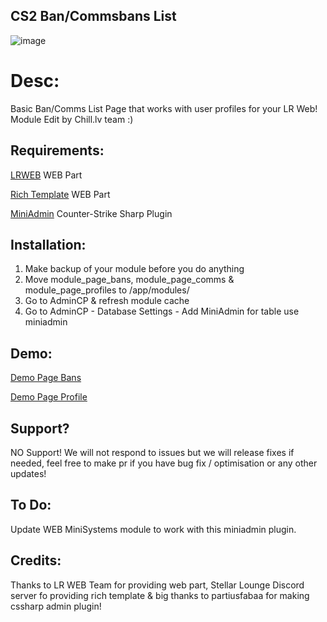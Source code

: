 ## CS2 Ban/Commsbans List 
![image](https://github.com/Chill-lv/lr-web-cs2-bans-mutes-module/assets/47292145/f60b898c-63ac-422d-aac6-d72f5731dd6c)

# Desc:
Basic Ban/Comms List Page that works with user profiles for your LR Web!  Module Edit by Chill.lv team :)


## Requirements:

[LRWEB](https://github.com/levelsranks/levels-ranks-web) WEB Part

[Rich Template](https://discord.com/invite/sYKAk3GCbD) WEB Part

[MiniAdmin](https://github.com/partiusfabaa/cs2-MiniAdmin) Counter-Strike Sharp Plugin


## Installation:

1. Make backup of your module before you do anything
2. Move module_page_bans, module_page_comms & module_page_profiles to /app/modules/
3. Go to AdminCP  & refresh module cache 
4. Go to AdminCP - Database Settings - Add MiniAdmin for table use miniadmin

## Demo:

[Demo Page Bans ](https://stats.chill.lv/bans/)

[Demo Page Profile ](https://stats.chill.lv/profiles/STEAM_1:0:2133916/block/0/)

## Support?

NO Support! We will not respond to issues but  we will release fixes if needed, feel free to make pr if you have bug fix / optimisation or any other updates!


## To Do:

Update  WEB MiniSystems module to work with this miniadmin plugin.


## Credits:

Thanks to LR WEB Team for providing web part, Stellar Lounge Discord server fo providing rich template & big thanks to partiusfabaa for making cssharp admin plugin!
